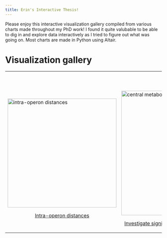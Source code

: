 ```yaml
---
title: Erin's Interactive Thesis!
---
```


Please enjoy this interactive visualization gallery compiled from various charts made throughout my PhD work! I found it quite valubable to be able to dig in and explore data interactively as I tried to figure out what was going on. Most charts are made in Python using Altair. 

# Visualization gallery

<div>
    <table>
        <tr>
            <th colspan="3">
                <p>From Chapter 3</p>
            </th>
        </tr>
        <tr>
            <td>
                <a href="viz_pages/mbur_operon_dist.md" title="Go to interactive visualization" display='inline'>
                    <img src="img/volcano_3window.gif" alt="intra-operon distances" width="350"/>
                    <p style="text-align: center">Intra-operon distances</p>
                </a>
            </td>
            <td>
                <a href="volcano_3window.html" title="Go to interactive visualization" display='inline'>
                    <img src="img/volcano_3window.gif" alt="central metabolism gene counts, interactive" width="400"/>
                    <p style="text-align: center">Investigate significant genes in central metabolism</p>
                </a>
            </td>
            <td>
                <a href="volcano_3window.html" title="Go to interactive visualization" display='inline'>
                    <img src="img/volcano_3window.gif" alt="central metabolism gene counts, interactive" width="400"/>
                    <p style="text-align: center">Investigate significant genes in central metabolism</p>
                </a>
            </td>
        </tr>
    </table>
</div>

